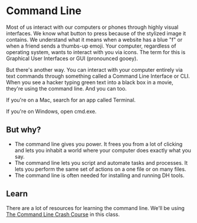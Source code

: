 # Command Line
Most of us interact with our computers or phones through highly visual interfaces. We know what button to press because of the stylized image it contains. We understand what it means when a website has a blue "f" or when a friend sends a thumbs-up emoji. Your computer, regardless of operating system, wants to interact with you via icons. The term for this is Graphical User Interfaces or GUI (pronounced gooey). 

But there's another way. You can interact with your computer entirely via text commands through something called a Command Line Interface or CLI. When you see a hacker typing green text into a black box in a movie, they're using the command line. And you can too. 

If you're on a Mac, search for an app called Terminal. 

If you're on Windows, open cmd.exe. 

## But why? 

* The command line gives you power. It frees you from a lot of clicking and lets you inhabit a world where your computer does exactly what you say. 
* The command line lets you script and automate tasks and processes. It lets you perform the same set of actions on a one file or on many files. 
* The command line is often needed for installing and running DH tools. 


## Learn
There are a lot of resources for learning the command line. We'll be using [The Command Line Crash Course](http://cli.learncodethehardway.org/book/) in this class. 
